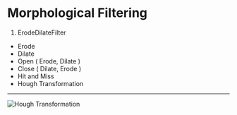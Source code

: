 Morphological Filtering
=======================
1. ErodeDilateFilter
  * Erode
  * Dilate
  * Open  ( Erode,  Dilate )
  * Close ( Dilate, Erode  )
* Hit and Miss
* Hough Transformation
---
![Hough Transformation](https://github.com/kevinduraj/Morphological-Filtering/raw/master/HoughTransformation/src/images/HoughOutput.png)
